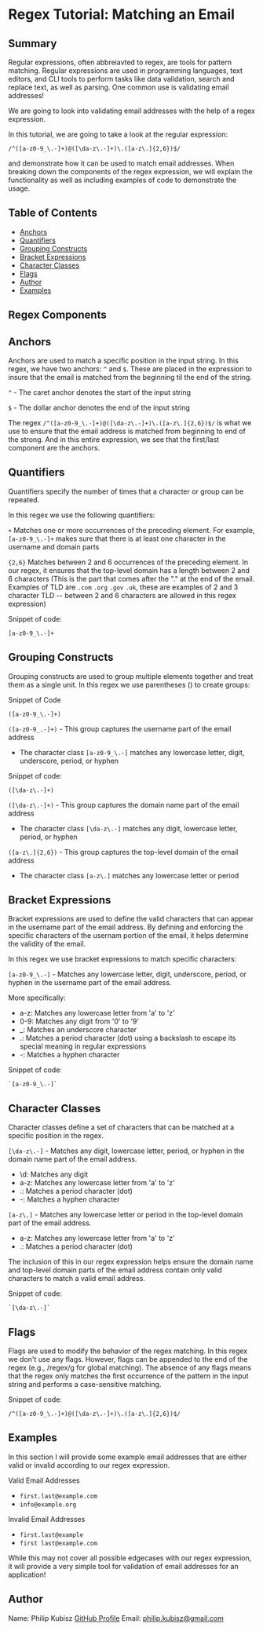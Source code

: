 # Regex Tutorial: Matching an Email


## Summary

Regular expressions, often abbreiavted to regex, are tools for pattern matching. Regular expressions are used in programming languages, text editors, and CLI tools to perform tasks like data validation, search and replace text, as well as parsing. One common use is validating email addresses!

We are going to look into validating email addresses with the help of a regex expression.

In this tutorial, we are going to take a look at the regular expression:

 `/^([a-z0-9_\.-]+)@([\da-z\.-]+)\.([a-z\.]{2,6})$/` 

and demonstrate how it can be used to match email addresses. When breaking down the components of the regex expression, we will explain the functionality as well as including examples of code to demonstrate the usage.


## Table of Contents

- [Anchors](#anchors)
- [Quantifiers](#quantifiers)
- [Grouping Constructs](#grouping-constructs)
- [Bracket Expressions](#bracket-expressions)
- [Character Classes](#character-classes)
- [Flags](#flags)
- [Author](#author)
- [Examples](#examples)

## Regex Components


## Anchors

Anchors are used to match a specific position in the input string. 
In this regex, we have two anchors: `^` and `$`. These are placed in the expression to insure that the email is matched from the beginning til the end of the string.

`^` - The caret anchor denotes the start of the input string

`$` - The dollar anchor denotes the end of the input string


The regex `/^([a-z0-9_\.-]+)@([\da-z\.-]+)\.([a-z\.]{2,6})$/` is what we use to ensure that the email address is matched from beginning to end of the strong. And in this entire expression, we see that the first/last component are the anchors.



## Quantifiers

Quantifiers specify the number of times that a character or group can be repeated.

 In this regex we use the following quantifiers:

 `+` Matches one or more occurrences of the preceding element. For example, `[a-z0-9_\.-]+` makes sure that there is at least one character in the username and domain parts

`{2,6}` Matches between 2 and 6 occurrences of the preceding element. In our regex, it ensures that the top-level domain has a length between 2 and 6 characters 
(This is the part that comes after the "." at the end of the email. 
Examples of TLD are `.com` `.org` `.gov` `.uk`, these are examples of 2 and 3 character TLD -- between 2 and 6 characters are allowed in this regex expression)


 Snippet of code: 
 ```
 [a-z0-9_\.-]+
 ```



## Grouping Constructs

Grouping constructs are used to group multiple elements together and treat them as a single unit. 
In this regex we use parentheses () to create groups:

Snippet of Code
```
([a-z0-9_\.-]+)
```

`([a-z0-9_.-]+)` - This group captures the username part of the email address
+ The character class `[a-z0-9_\.-]` matches any lowercase letter, digit, underscore, period, or hyphen


Snippet of code: 
```
([\da-z\.-]+)
```

`([\da-z\.-]+)` - This group captures the domain name part of the email address
+ The character class `[\da-z\.-]` matches any digit, lowercase letter, period, or hyphen


`([a-z\.]{2,6})` - This group captures the top-level domain of the email address
+ The character class `[a-z\.]` matches any lowercase letter or period



## Bracket Expressions

Bracket expressions are used to define the valid characters that can appear in the username part of the email address. By defining and enforcing the specific characters of the usernam portion of the email, it helps determine the validity of the email.

In this regex we use bracket expressions to match specific characters:

`[a-z0-9_\.-]` - Matches any lowercase letter, digit, underscore, period, or hyphen in the username part of the email address.

More specifically:
+ a-z: Matches any lowercase letter from 'a' to 'z'
+ 0-9: Matches any digit from '0' to '9'
+ _: Matches an underscore character
+ \.: Matches a period character (dot) using a backslash to escape its special meaning in regular expressions
+ -: Matches a hyphen character


Snippet of code:
```
`[a-z0-9_\.-]`
```



## Character Classes

Character classes define a set of characters that can be matched at a specific position in the regex. 

`[\da-z\.-]` - Matches any digit, lowercase letter, period, or hyphen in the domain name part of the email address.

+ \d: Matches any digit
+ a-z: Matches any lowercase letter from 'a' to 'z'
+ \.: Matches a period character (dot)
+ -: Matches a hyphen character


`[a-z\.]` - Matches any lowercase letter or period in the top-level domain part of the email address.

+ a-z: Matches any lowercase letter from 'a' to 'z'
+ \.: Matches a period character (dot)

The inclusion of this in our regex expression helps ensure the domain name and top-level domain parts of the email address contain only valid characters to match a valid email address.

Snippet of code:
```
`[\da-z\.-]`
```


## Flags

Flags are used to modify the behavior of the regex matching. 
In this regex we don't use any flags. However, flags can be appended to the end of the regex (e.g., /regex/g for global matching). The absence of any flags means that the regex only matches the first occurrence of the pattern in the input string and performs a case-sensitive matching.


Snippet of code:
```
/^([a-z0-9_\.-]+)@([\da-z\.-]+)\.([a-z\.]{2,6})$/
```
## Examples

In this section I will provide some example email addresses that are either valid or invalid according to our regex expression.

Valid Email Addresses
+ `first.last@example.com`
+ `info@example.org`


Invalid Email Addresses
+ `first.last@example`
+ `first last@example.com`

While this may not cover all possible edgecases with our regex expression, it will provide a very simple tool for validation of email addresses for an application!

## Author

Name: Philip Kubisz
[GitHub Profile](https://github.com/PhilKubz?tab=repositories)
Email: philip.kubisz@gmail.com